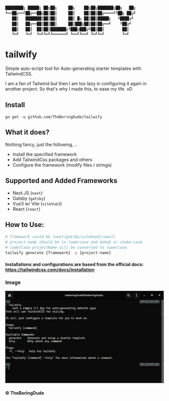 ``` bash
████████╗ █████╗ ██╗██╗     ██╗    ██╗██╗███████╗██╗   ██╗
╚══██╔══╝██╔══██╗██║██║     ██║    ██║██║██╔════╝╚██╗ ██╔╝
   ██║   ███████║██║██║     ██║ █╗ ██║██║█████╗   ╚████╔╝ 
   ██║   ██╔══██║██║██║     ██║███╗██║██║██╔══╝    ╚██╔╝  
   ██║   ██║  ██║██║███████╗╚███╔███╔╝██║██║        ██║   
   ╚═╝   ╚═╝  ╚═╝╚═╝╚══════╝ ╚══╝╚══╝ ╚═╝╚═╝        ╚═╝               
```


# tailwify
Simple auto-script tool for Auto-generating starter templates with TailwindCSS.

I am a fan of Tailwind but then I am too lazy in configuring it again in another project. So that's why I made this, to ease my life. xD

## Install
```
go get -u github.com/TheBoringDude/tailwify
```

## What it does?
Nothing fancy, just the following, .. 
- Install the specified framework
- Add TailwindCss packages and others
- Configure the framework (modify files / strings)

## Supported and Added Frameworks
- Next.JS (`next`)
- Gatsby (`gatsby`)
- Vue3 w/ Vite (`viteVue3`)
- React (`react`)

## How to Use:
```bash
# framework could be (next/gatsby/viteVue3/react)
# project-name should be in lowercase and kebab or snake-case
# camelCase projectName will be converted to lowercase
tailwify generate {framework} -p {project-name}
```

#### Installations and configurations are based from the official docs: https://tailwindcss.com/docs/installation

### Image
![app screenshot](./screenshot.png)

#### &copy; TheBoringDude